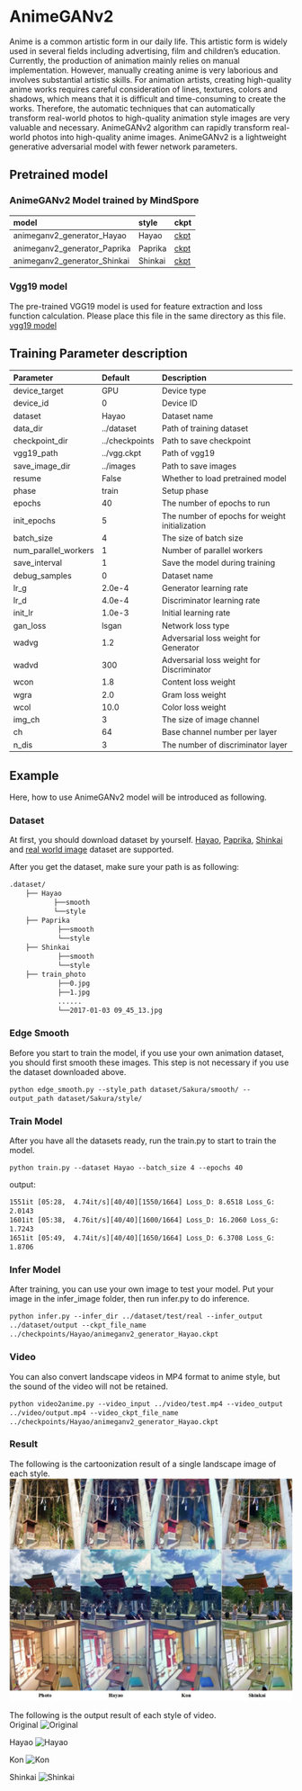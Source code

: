 # AnimeGANv2

Anime is a common artistic form in our daily life. This artistic form is widely used in several fields including advertising, film and children’s education.
Currently, the production of animation mainly relies on manual implementation. However, manually creating anime is very laborious and involves substantial artistic skills.
For animation artists, creating high-quality anime works requires careful consideration of lines, textures, colors and shadows, which means that it is difficult and time-consuming to create the works.
Therefore, the automatic techniques that can automatically transform real-world photos to high-quality animation style images are very valuable and necessary.
AnimeGANv2 algorithm can rapidly transform real-world photos into high-quality anime images. AnimeGANv2 is a lightweight generative adversarial model with fewer network parameters.

## Pretrained model

### AnimeGANv2 Model trained by MindSpore

| model                        | style   | ckpt                                                                                      |
| :--------------------------- | :------ | :---------------------------------------------------------------------------------------- |
| animeganv2_generator_Hayao   | Hayao   | [ckpt](https://download.mindspore.cn/vision/animeganv2/animeganv2_generator_Hayao.ckpt)   |
| animeganv2_generator_Paprika | Paprika | [ckpt](https://download.mindspore.cn/vision/animeganv2/animeganv2_generator_Paprika.ckpt) |
| animeganv2_generator_Shinkai | Shinkai | [ckpt](https://download.mindspore.cn/vision/animeganv2/animeganv2_generator_Shinkai.ckpt) |

### Vgg19 model

The pre-trained VGG19 model is used for feature extraction and loss function calculation. Please place this file in the same directory as this file.  
[vgg19 model](https://pan.baidu.com/s/1snIQUxD5XpQZZflhESJOIg?pwd=u6hc)

## Training Parameter description

| Parameter            | Default        | Description                                    |
| :------------------- | :------------- | :--------------------------------------------- |
| device_target        | GPU            | Device type                                    |
| device_id            | 0              | Device ID                                      |
| dataset              | Hayao          | Dataset name                                   |
| data_dir             | ../dataset     | Path of training dataset                       |
| checkpoint_dir       | ../checkpoints | Path to save checkpoint                        |
| vgg19_path           | ../vgg.ckpt    | Path of vgg19                                  |
| save_image_dir       | ../images      | Path to save images                            |
| resume               | False          | Whether to load pretrained model               |
| phase                | train          | Setup phase                                    |
| epochs               | 40             | The number of epochs to run                    |
| init_epochs          | 5              | The number of epochs for weight initialization |
| batch_size           | 4              | The size of batch size                         |
| num_parallel_workers | 1              | Number of parallel workers                     |
| save_interval        | 1              | Save the model during training                 |
| debug_samples        | 0              | Dataset name                                   |
| lr_g                 | 2.0e-4         | Generator learning rate                        |
| lr_d                 | 4.0e-4         | Discriminator learning rate                    |
| init_lr              | 1.0e-3         | Initial learning rate                          |
| gan_loss             | lsgan          | Network loss type                              |
| wadvg                | 1.2            | Adversarial loss weight for Generator          |
| wadvd                | 300            | Adversarial loss weight for Discriminator      |
| wcon                 | 1.8            | Content loss weight                            |
| wgra                 | 2.0            | Gram loss weight                               |
| wcol                 | 10.0           | Color loss weight                              |
| img_ch               | 3              | The size of image channel                      |
| ch                   | 64             | Base channel number per layer                  |
| n_dis                | 3              | The number of discriminator layer              |

## Example

Here, how to use AnimeGANv2 model will be introduced as following.

### Dataset

At first, you should download dataset by yourself.
[Hayao](https://github.com/TachibanaYoshino/AnimeGANv2/releases/download/1.0/Hayao.tar.gz),
[Paprika](https://github.com/TachibanaYoshino/AnimeGANv2/releases/download/1.0/Paprika.tar.gz),
[Shinkai](https://github.com/TachibanaYoshino/AnimeGANv2/releases/download/1.0/Shinkai.tar.gz) and
[real world image](https://github.com/TachibanaYoshino/AnimeGAN/releases/tag/dataset-1) dataset are supported.

After you get the dataset, make sure your path is as following:

```text
.dataset/
    ├── Hayao
           ├──smooth
           └──style
    ├── Paprika
            ├──smooth
            └──style
    ├── Shinkai
            ├──smooth
            └──style
    ├── train_photo
            ├──0.jpg
            ├──1.jpg
            ......
            └──2017-01-03 09_45_13.jpg
```

### Edge Smooth

Before you start to train the model, if you use your own animation dataset, you should first smooth these images.
This step is not necessary if you use the dataset downloaded above.

```text
python edge_smooth.py --style_path dataset/Sakura/smooth/ --output_path dataset/Sakura/style/
```

### Train Model

After you have all the datasets ready, run the train.py to start to train the model.

```text
python train.py --dataset Hayao --batch_size 4 --epochs 40
```

output:

```text
1551it [05:28,  4.74it/s][40/40][1550/1664] Loss_D: 8.6518 Loss_G: 2.0143
1601it [05:38,  4.76it/s][40/40][1600/1664] Loss_D: 16.2060 Loss_G: 1.7243
1651it [05:49,  4.74it/s][40/40][1650/1664] Loss_D: 6.3708 Loss_G: 1.8706
```

### Infer Model

After training, you can use your own image to test your model. Put your image in the infer_image folder, then run infer.py to do inference.

```text
python infer.py --infer_dir ../dataset/test/real --infer_output ../dataset/output --ckpt_file_name ../checkpoints/Hayao/animeganv2_generator_Hayao.ckpt
```

### Video

You can also convert landscape videos in MP4 format to anime style, but the sound of the video will not be retained.

```text
python video2anime.py --video_input ../video/test.mp4 --video_output ../video/output.mp4 --video_ckpt_file_name ../checkpoints/Hayao/animeganv2_generator_Hayao.ckpt
```

### Result

The following is the cartoonization result of a single landscape image of each style.  
![image](./images/readme.jpg)

The following is the output result of each style of video.  
Original
![Original](./images/Original.gif 'Original')

Hayao
![Hayao](./images/Hayao.gif 'Hayao')

Kon
![Kon](./images/Paprika.gif 'Kon')

Shinkai
![Shinkai](./images/Shinkai.gif 'Shinkai')
